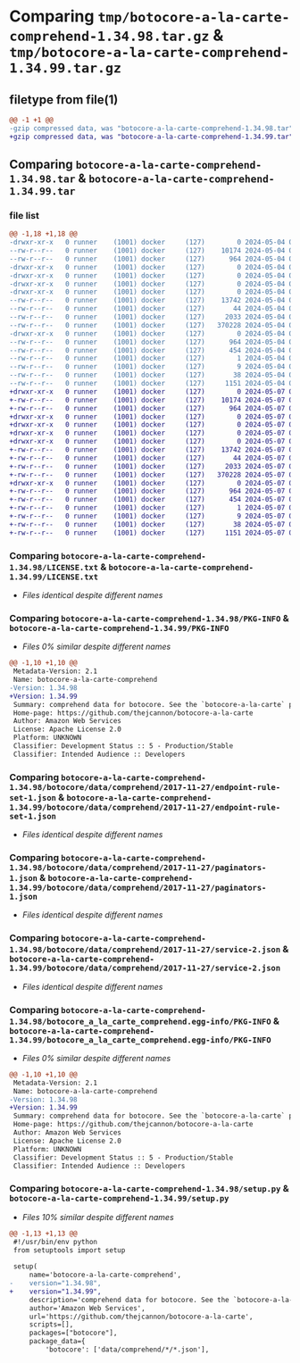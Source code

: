 # Comparing `tmp/botocore-a-la-carte-comprehend-1.34.98.tar.gz` & `tmp/botocore-a-la-carte-comprehend-1.34.99.tar.gz`

## filetype from file(1)

```diff
@@ -1 +1 @@
-gzip compressed data, was "botocore-a-la-carte-comprehend-1.34.98.tar", last modified: Sat May  4 01:01:18 2024, max compression
+gzip compressed data, was "botocore-a-la-carte-comprehend-1.34.99.tar", last modified: Tue May  7 01:02:20 2024, max compression
```

## Comparing `botocore-a-la-carte-comprehend-1.34.98.tar` & `botocore-a-la-carte-comprehend-1.34.99.tar`

### file list

```diff
@@ -1,18 +1,18 @@
-drwxr-xr-x   0 runner    (1001) docker     (127)        0 2024-05-04 01:01:18.058065 botocore-a-la-carte-comprehend-1.34.98/
--rw-r--r--   0 runner    (1001) docker     (127)    10174 2024-05-04 01:01:17.000000 botocore-a-la-carte-comprehend-1.34.98/LICENSE.txt
--rw-r--r--   0 runner    (1001) docker     (127)      964 2024-05-04 01:01:18.058065 botocore-a-la-carte-comprehend-1.34.98/PKG-INFO
-drwxr-xr-x   0 runner    (1001) docker     (127)        0 2024-05-04 01:01:18.058065 botocore-a-la-carte-comprehend-1.34.98/botocore/
-drwxr-xr-x   0 runner    (1001) docker     (127)        0 2024-05-04 01:01:18.058065 botocore-a-la-carte-comprehend-1.34.98/botocore/data/
-drwxr-xr-x   0 runner    (1001) docker     (127)        0 2024-05-04 01:01:18.058065 botocore-a-la-carte-comprehend-1.34.98/botocore/data/comprehend/
-drwxr-xr-x   0 runner    (1001) docker     (127)        0 2024-05-04 01:01:18.058065 botocore-a-la-carte-comprehend-1.34.98/botocore/data/comprehend/2017-11-27/
--rw-r--r--   0 runner    (1001) docker     (127)    13742 2024-05-04 01:01:11.000000 botocore-a-la-carte-comprehend-1.34.98/botocore/data/comprehend/2017-11-27/endpoint-rule-set-1.json
--rw-r--r--   0 runner    (1001) docker     (127)       44 2024-05-04 01:01:11.000000 botocore-a-la-carte-comprehend-1.34.98/botocore/data/comprehend/2017-11-27/examples-1.json
--rw-r--r--   0 runner    (1001) docker     (127)     2033 2024-05-04 01:01:11.000000 botocore-a-la-carte-comprehend-1.34.98/botocore/data/comprehend/2017-11-27/paginators-1.json
--rw-r--r--   0 runner    (1001) docker     (127)   370228 2024-05-04 01:01:11.000000 botocore-a-la-carte-comprehend-1.34.98/botocore/data/comprehend/2017-11-27/service-2.json
-drwxr-xr-x   0 runner    (1001) docker     (127)        0 2024-05-04 01:01:18.058065 botocore-a-la-carte-comprehend-1.34.98/botocore_a_la_carte_comprehend.egg-info/
--rw-r--r--   0 runner    (1001) docker     (127)      964 2024-05-04 01:01:18.000000 botocore-a-la-carte-comprehend-1.34.98/botocore_a_la_carte_comprehend.egg-info/PKG-INFO
--rw-r--r--   0 runner    (1001) docker     (127)      454 2024-05-04 01:01:18.000000 botocore-a-la-carte-comprehend-1.34.98/botocore_a_la_carte_comprehend.egg-info/SOURCES.txt
--rw-r--r--   0 runner    (1001) docker     (127)        1 2024-05-04 01:01:18.000000 botocore-a-la-carte-comprehend-1.34.98/botocore_a_la_carte_comprehend.egg-info/dependency_links.txt
--rw-r--r--   0 runner    (1001) docker     (127)        9 2024-05-04 01:01:18.000000 botocore-a-la-carte-comprehend-1.34.98/botocore_a_la_carte_comprehend.egg-info/top_level.txt
--rw-r--r--   0 runner    (1001) docker     (127)       38 2024-05-04 01:01:18.062065 botocore-a-la-carte-comprehend-1.34.98/setup.cfg
--rw-r--r--   0 runner    (1001) docker     (127)     1151 2024-05-04 01:01:17.000000 botocore-a-la-carte-comprehend-1.34.98/setup.py
+drwxr-xr-x   0 runner    (1001) docker     (127)        0 2024-05-07 01:02:20.180099 botocore-a-la-carte-comprehend-1.34.99/
+-rw-r--r--   0 runner    (1001) docker     (127)    10174 2024-05-07 01:02:19.000000 botocore-a-la-carte-comprehend-1.34.99/LICENSE.txt
+-rw-r--r--   0 runner    (1001) docker     (127)      964 2024-05-07 01:02:20.180099 botocore-a-la-carte-comprehend-1.34.99/PKG-INFO
+drwxr-xr-x   0 runner    (1001) docker     (127)        0 2024-05-07 01:02:20.180099 botocore-a-la-carte-comprehend-1.34.99/botocore/
+drwxr-xr-x   0 runner    (1001) docker     (127)        0 2024-05-07 01:02:20.180099 botocore-a-la-carte-comprehend-1.34.99/botocore/data/
+drwxr-xr-x   0 runner    (1001) docker     (127)        0 2024-05-07 01:02:20.180099 botocore-a-la-carte-comprehend-1.34.99/botocore/data/comprehend/
+drwxr-xr-x   0 runner    (1001) docker     (127)        0 2024-05-07 01:02:20.180099 botocore-a-la-carte-comprehend-1.34.99/botocore/data/comprehend/2017-11-27/
+-rw-r--r--   0 runner    (1001) docker     (127)    13742 2024-05-07 01:02:10.000000 botocore-a-la-carte-comprehend-1.34.99/botocore/data/comprehend/2017-11-27/endpoint-rule-set-1.json
+-rw-r--r--   0 runner    (1001) docker     (127)       44 2024-05-07 01:02:10.000000 botocore-a-la-carte-comprehend-1.34.99/botocore/data/comprehend/2017-11-27/examples-1.json
+-rw-r--r--   0 runner    (1001) docker     (127)     2033 2024-05-07 01:02:10.000000 botocore-a-la-carte-comprehend-1.34.99/botocore/data/comprehend/2017-11-27/paginators-1.json
+-rw-r--r--   0 runner    (1001) docker     (127)   370228 2024-05-07 01:02:10.000000 botocore-a-la-carte-comprehend-1.34.99/botocore/data/comprehend/2017-11-27/service-2.json
+drwxr-xr-x   0 runner    (1001) docker     (127)        0 2024-05-07 01:02:20.180099 botocore-a-la-carte-comprehend-1.34.99/botocore_a_la_carte_comprehend.egg-info/
+-rw-r--r--   0 runner    (1001) docker     (127)      964 2024-05-07 01:02:20.000000 botocore-a-la-carte-comprehend-1.34.99/botocore_a_la_carte_comprehend.egg-info/PKG-INFO
+-rw-r--r--   0 runner    (1001) docker     (127)      454 2024-05-07 01:02:20.000000 botocore-a-la-carte-comprehend-1.34.99/botocore_a_la_carte_comprehend.egg-info/SOURCES.txt
+-rw-r--r--   0 runner    (1001) docker     (127)        1 2024-05-07 01:02:20.000000 botocore-a-la-carte-comprehend-1.34.99/botocore_a_la_carte_comprehend.egg-info/dependency_links.txt
+-rw-r--r--   0 runner    (1001) docker     (127)        9 2024-05-07 01:02:20.000000 botocore-a-la-carte-comprehend-1.34.99/botocore_a_la_carte_comprehend.egg-info/top_level.txt
+-rw-r--r--   0 runner    (1001) docker     (127)       38 2024-05-07 01:02:20.180099 botocore-a-la-carte-comprehend-1.34.99/setup.cfg
+-rw-r--r--   0 runner    (1001) docker     (127)     1151 2024-05-07 01:02:19.000000 botocore-a-la-carte-comprehend-1.34.99/setup.py
```

### Comparing `botocore-a-la-carte-comprehend-1.34.98/LICENSE.txt` & `botocore-a-la-carte-comprehend-1.34.99/LICENSE.txt`

 * *Files identical despite different names*

### Comparing `botocore-a-la-carte-comprehend-1.34.98/PKG-INFO` & `botocore-a-la-carte-comprehend-1.34.99/PKG-INFO`

 * *Files 0% similar despite different names*

```diff
@@ -1,10 +1,10 @@
 Metadata-Version: 2.1
 Name: botocore-a-la-carte-comprehend
-Version: 1.34.98
+Version: 1.34.99
 Summary: comprehend data for botocore. See the `botocore-a-la-carte` package for more info.
 Home-page: https://github.com/thejcannon/botocore-a-la-carte
 Author: Amazon Web Services
 License: Apache License 2.0
 Platform: UNKNOWN
 Classifier: Development Status :: 5 - Production/Stable
 Classifier: Intended Audience :: Developers
```

### Comparing `botocore-a-la-carte-comprehend-1.34.98/botocore/data/comprehend/2017-11-27/endpoint-rule-set-1.json` & `botocore-a-la-carte-comprehend-1.34.99/botocore/data/comprehend/2017-11-27/endpoint-rule-set-1.json`

 * *Files identical despite different names*

### Comparing `botocore-a-la-carte-comprehend-1.34.98/botocore/data/comprehend/2017-11-27/paginators-1.json` & `botocore-a-la-carte-comprehend-1.34.99/botocore/data/comprehend/2017-11-27/paginators-1.json`

 * *Files identical despite different names*

### Comparing `botocore-a-la-carte-comprehend-1.34.98/botocore/data/comprehend/2017-11-27/service-2.json` & `botocore-a-la-carte-comprehend-1.34.99/botocore/data/comprehend/2017-11-27/service-2.json`

 * *Files identical despite different names*

### Comparing `botocore-a-la-carte-comprehend-1.34.98/botocore_a_la_carte_comprehend.egg-info/PKG-INFO` & `botocore-a-la-carte-comprehend-1.34.99/botocore_a_la_carte_comprehend.egg-info/PKG-INFO`

 * *Files 0% similar despite different names*

```diff
@@ -1,10 +1,10 @@
 Metadata-Version: 2.1
 Name: botocore-a-la-carte-comprehend
-Version: 1.34.98
+Version: 1.34.99
 Summary: comprehend data for botocore. See the `botocore-a-la-carte` package for more info.
 Home-page: https://github.com/thejcannon/botocore-a-la-carte
 Author: Amazon Web Services
 License: Apache License 2.0
 Platform: UNKNOWN
 Classifier: Development Status :: 5 - Production/Stable
 Classifier: Intended Audience :: Developers
```

### Comparing `botocore-a-la-carte-comprehend-1.34.98/setup.py` & `botocore-a-la-carte-comprehend-1.34.99/setup.py`

 * *Files 10% similar despite different names*

```diff
@@ -1,13 +1,13 @@
 #!/usr/bin/env python
 from setuptools import setup
 
 setup(
     name='botocore-a-la-carte-comprehend',
-    version="1.34.98",
+    version="1.34.99",
     description='comprehend data for botocore. See the `botocore-a-la-carte` package for more info.',
     author='Amazon Web Services',
     url='https://github.com/thejcannon/botocore-a-la-carte',
     scripts=[],
     packages=["botocore"],
     package_data={
         'botocore': ['data/comprehend/*/*.json'],
```

